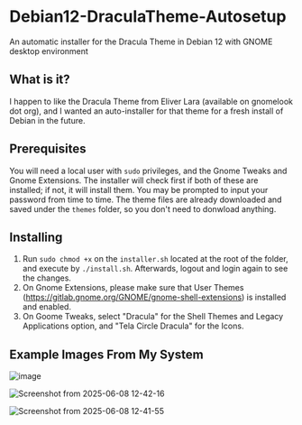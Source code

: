 # Debian12-DraculaTheme-Autosetup
An automatic installer for the Dracula Theme in Debian 12 with GNOME desktop environment

## What is it? ##
I happen to like the Dracula Theme from Eliver Lara (available on gnomelook dot org), and I wanted an auto-installer for that theme for a fresh install of Debian in the future.

## Prerequisites ##
You will need a local user with `sudo` privileges, and the Gnome Tweaks and Gnome Extensions. The installer will check first if both of these are installed; if not, it will install them. You may be prompted to input your password from time to time.
The theme files are already downloaded and saved under the `themes` folder, so you don't need to donwload anything.

## Installing ##
1. Run `sudo chmod +x` on the `installer.sh` located at the root of the folder, and execute by `./install.sh`. Afterwards, logout and login again to see the changes.
2. On Gnome Extensions, please make sure that User Themes (https://gitlab.gnome.org/GNOME/gnome-shell-extensions) is installed and enabled.
3. On Goome Tweaks, select "Dracula" for the Shell Themes and Legacy Applications option, and "Tela Circle Dracula" for the Icons.

## Example Images From My System ##

![image](https://github.com/user-attachments/assets/63d772e5-2e1d-48e9-9f03-6ccbf446f467)

![Screenshot from 2025-06-08 12-42-16](https://github.com/user-attachments/assets/2bd12262-acb7-448c-a075-54ac967de53e)

![Screenshot from 2025-06-08 12-41-55](https://github.com/user-attachments/assets/6f0d7423-e511-4b86-b8f2-a869fa216e4b)
